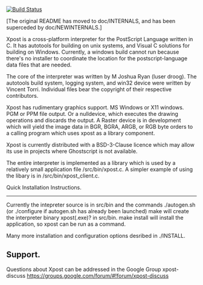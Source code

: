 [![Build Status](https://drone.io/github.com/luser-dr00g/xpost/status.png)](https://drone.io/github.com/luser-dr00g/xpost/latest)

[The original README has moved to doc/INTERNALS,
and has been superceded by doc/NEWINTERNALS.]

Xpost is a cross-platform interpreter for the PostScript Language
written in C. It has autotools for building on unix systems, and
Visual C solutions for building on Windows. Currently, a windows
build cannot run because there's no installer to coordinate the 
location for the postscript-language data files that are needed.

The core of the interpreter was written by M Joshua Ryan (luser droog).
The autotools build system, logging system, and win32 device were 
written by Vincent Torri. Individual files bear the copyright of their
respective contributors.

Xpost has rudimentary graphics support. MS Windows or X11 windows.
PGM or PPM file output. Or a nulldevice, which executes the drawing
operations and discards the output. A Raster device is in development
which will yield the image data in BGR, BGRA, ARGB, or RGB byte orders
to a calling program which uses xpost as a library component.

Xpost is currently distributed with a BSD-3-Clause licence which may
allow its use in projects where Ghostscript is not available.

The entire interpreter is implemented as a library which is used
by a relatively small application file /src/bin/xpost.c. A simpler
example of using the libary is in /src/bin/xpost_client.c.


Quick Installation Instructions.
----- ------------ -------------

Currently the intepreter source is in src/bin and the commands
  ./autogen.sh (or ./configure if autogen.sh has already been launched)
  make
will create the interpreter binary xpost(.exe)? in src/bin.
  make install
will install the application, so xpost can be run as a command.

Many more installation and configuration options desribed in ./INSTALL.


Support.
--------

Questions about Xpost can be addressed in the Google Group xpost-discuss
https://groups.google.com/forum/#!forum/xpost-discuss
